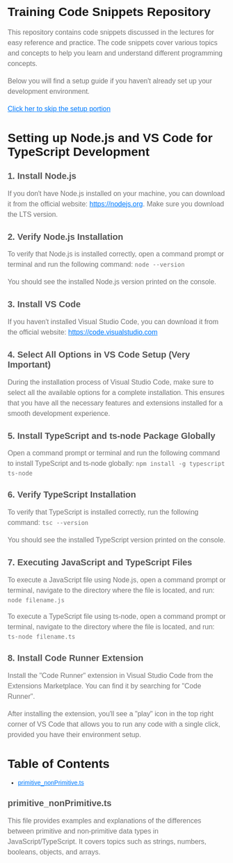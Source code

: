 <!DOCTYPE html>
<html>
<head>
  <style>
    body {
      font-family: Arial, sans-serif;
      margin: 30px;
    }

    h1 {
      color: #333;
      font-size: 24px;
    }

    h2 {
      color: #555;
      font-size: 20px;
    }

    p {
      color: #777;
      font-size: 16px;
      line-height: 1.5;
    }

    a {
      color: #007bff;
    }

  </style>
</head>
<body>

  <h1>Training Code Snippets Repository</h1>
  <p>
    This repository contains code snippets discussed in the lectures for easy reference and practice. The code snippets cover various topics and concepts to help you learn and understand different programming concepts.
  </p>
  <p>
    Below you will find a setup guide if you haven't already set up your development environment.
  </p>

<a href="#table_of_content">Click her to skip the setup portion</a>

  <h1>Setting up Node.js and VS Code for TypeScript Development</h1>

  <h2>1. Install Node.js</h2>
  <p>
    If you don't have Node.js installed on your machine, you can download it from the official website:
    <a href="https://nodejs.org" target="_blank">https://nodejs.org</a>. Make sure you download the LTS version.
  </p>

  <h2>2. Verify Node.js Installation</h2>
  <p>
    To verify that Node.js is installed correctly, open a command prompt or terminal and run the following command:
    <code>node --version</code>
  </p>
  <p>
    You should see the installed Node.js version printed on the console.
  </p>

  <h2>3. Install VS Code</h2>
  <p>
    If you haven't installed Visual Studio Code, you can download it from the official website:
    <a href="https://code.visualstudio.com" target="_blank">https://code.visualstudio.com</a>
  </p>

  <h2>4. Select All Options in VS Code Setup (Very Important)</h2>
  <p>
    During the installation process of Visual Studio Code, make sure to select all the available options for a complete installation.
    This ensures that you have all the necessary features and extensions installed for a smooth development experience.
  </p>

  <h2>5. Install TypeScript and ts-node Package Globally</h2>
  <p>
    Open a command prompt or terminal and run the following command to install TypeScript and ts-node globally:
    <code>npm install -g typescript ts-node</code>
  </p>

  <h2>6. Verify TypeScript Installation</h2>
  <p>
    To verify that TypeScript is installed correctly, run the following command:
    <code>tsc --version</code>
  </p>
  <p>
    You should see the installed TypeScript version printed on the console.
  </p>

  <h2>7. Executing JavaScript and TypeScript Files</h2>
  <p>
    To execute a JavaScript file using Node.js, open a command prompt or terminal, navigate to the directory where the file is located, and run:
    <code>node filename.js</code>
  </p>
  <p>
    To execute a TypeScript file using ts-node, open a command prompt or terminal, navigate to the directory where the file is located, and run:
    <code>ts-node filename.ts</code>
  </p>

  <h2>8. Install Code Runner Extension</h2>
  <p>
    Install the "Code Runner" extension in Visual Studio Code from the Extensions Marketplace. You can find it by searching for "Code Runner".
  </p>
  <p>
    After installing the extension, you'll see a "play" icon in the top right corner of VS Code that allows you to run any code with a single click, provided you have their environment setup.
  </p>

   <h1 id="table_of_content">Table of Contents</h1>
  <ul>
    <li><a href="#primitive_nonPrimitive.ts">primitive_nonPrimitive.ts</a></li>
  </ul>

  <h2 id="primitive_nonPrimitive.ts">primitive_nonPrimitive.ts</h2>
  <p>
    This file provides examples and explanations of the differences between primitive and non-primitive data types in JavaScript/TypeScript. It covers topics such as strings, numbers, booleans, objects, and arrays.
  </p>
</body>
</html>
